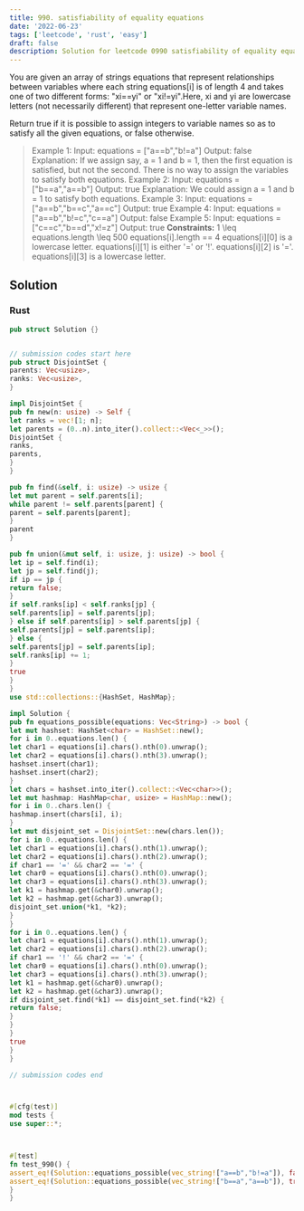 ```yaml
---
title: 990. satisfiability of equality equations
date: '2022-06-23'
tags: ['leetcode', 'rust', 'easy']
draft: false
description: Solution for leetcode 0990 satisfiability of equality equations
---
```




You are given an array of strings equations that represent relationships between variables where each string equations[i] is of length 4 and takes one of two different forms: "xi<TeX>=</TeX><TeX>=</TeX>yi" or "xi!<TeX>=</TeX>yi".Here, xi and yi are lowercase letters (not necessarily different) that represent one-letter variable names.

Return true if it is possible to assign integers to variable names so as to satisfy all the given equations, or false otherwise.



>   Example 1:
>   Input: equations <TeX>=</TeX> ["a<TeX>=</TeX><TeX>=</TeX>b","b!<TeX>=</TeX>a"]
>   Output: false
>   Explanation: If we assign say, a <TeX>=</TeX> 1 and b <TeX>=</TeX> 1, then the first equation is satisfied, but not the second.
>   There is no way to assign the variables to satisfy both equations.
>   Example 2:
>   Input: equations <TeX>=</TeX> ["b<TeX>=</TeX><TeX>=</TeX>a","a<TeX>=</TeX><TeX>=</TeX>b"]
>   Output: true
>   Explanation: We could assign a <TeX>=</TeX> 1 and b <TeX>=</TeX> 1 to satisfy both equations.
>   Example 3:
>   Input: equations <TeX>=</TeX> ["a<TeX>=</TeX><TeX>=</TeX>b","b<TeX>=</TeX><TeX>=</TeX>c","a<TeX>=</TeX><TeX>=</TeX>c"]
>   Output: true
>   Example 4:
>   Input: equations <TeX>=</TeX> ["a<TeX>=</TeX><TeX>=</TeX>b","b!<TeX>=</TeX>c","c<TeX>=</TeX><TeX>=</TeX>a"]
>   Output: false
>   Example 5:
>   Input: equations <TeX>=</TeX> ["c<TeX>=</TeX><TeX>=</TeX>c","b<TeX>=</TeX><TeX>=</TeX>d","x!<TeX>=</TeX>z"]
>   Output: true
**Constraints:**
>   	1 <TeX>\leq</TeX> equations.length <TeX>\leq</TeX> 500
>   	equations[i].length <TeX>=</TeX><TeX>=</TeX> 4
>   	equations[i][0] is a lowercase letter.
>   	equations[i][1] is either '<TeX>=</TeX>' or '!'.
>   	equations[i][2] is '<TeX>=</TeX>'.
>   	equations[i][3] is a lowercase letter.


## Solution


### Rust
```rust
pub struct Solution {}


// submission codes start here
pub struct DisjointSet {
parents: Vec<usize>,
ranks: Vec<usize>,
}

impl DisjointSet {
pub fn new(n: usize) -> Self {
let ranks = vec![1; n];
let parents = (0..n).into_iter().collect::<Vec<_>>();
DisjointSet {
ranks,
parents,
}
}

pub fn find(&self, i: usize) -> usize {
let mut parent = self.parents[i];
while parent != self.parents[parent] {
parent = self.parents[parent];
}
parent
}

pub fn union(&mut self, i: usize, j: usize) -> bool {
let ip = self.find(i);
let jp = self.find(j);
if ip == jp {
return false;
}
if self.ranks[ip] < self.ranks[jp] {
self.parents[ip] = self.parents[jp];
} else if self.parents[ip] > self.parents[jp] {
self.parents[jp] = self.parents[ip];
} else {
self.parents[jp] = self.parents[ip];
self.ranks[ip] += 1;
}
true
}
}
use std::collections::{HashSet, HashMap};

impl Solution {
pub fn equations_possible(equations: Vec<String>) -> bool {
let mut hashset: HashSet<char> = HashSet::new();
for i in 0..equations.len() {
let char1 = equations[i].chars().nth(0).unwrap();
let char2 = equations[i].chars().nth(3).unwrap();
hashset.insert(char1);
hashset.insert(char2);
}
let chars = hashset.into_iter().collect::<Vec<char>>();
let mut hashmap: HashMap<char, usize> = HashMap::new();
for i in 0..chars.len() {
hashmap.insert(chars[i], i);
}
let mut disjoint_set = DisjointSet::new(chars.len());
for i in 0..equations.len() {
let char1 = equations[i].chars().nth(1).unwrap();
let char2 = equations[i].chars().nth(2).unwrap();
if char1 == '=' && char2 == '=' {
let char0 = equations[i].chars().nth(0).unwrap();
let char3 = equations[i].chars().nth(3).unwrap();
let k1 = hashmap.get(&char0).unwrap();
let k2 = hashmap.get(&char3).unwrap();
disjoint_set.union(*k1, *k2);
}
}
for i in 0..equations.len() {
let char1 = equations[i].chars().nth(1).unwrap();
let char2 = equations[i].chars().nth(2).unwrap();
if char1 == '!' && char2 == '=' {
let char0 = equations[i].chars().nth(0).unwrap();
let char3 = equations[i].chars().nth(3).unwrap();
let k1 = hashmap.get(&char0).unwrap();
let k2 = hashmap.get(&char3).unwrap();
if disjoint_set.find(*k1) == disjoint_set.find(*k2) {
return false;
}
}
}
true
}
}

// submission codes end



#[cfg(test)]
mod tests {
use super::*;



#[test]
fn test_990() {
assert_eq!(Solution::equations_possible(vec_string!["a==b","b!=a"]), false);
assert_eq!(Solution::equations_possible(vec_string!["b==a","a==b"]), true);
}
}

```
